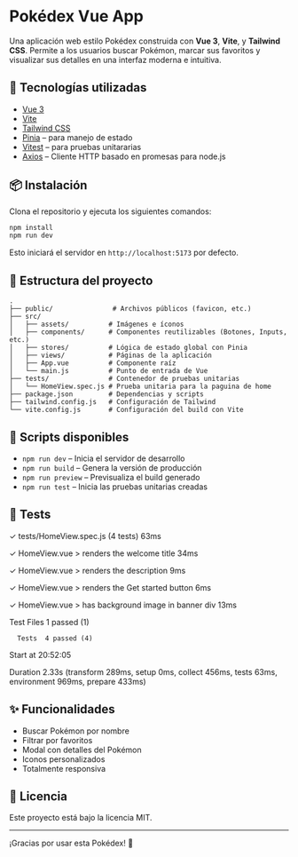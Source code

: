 # Pokédex Vue App

Una aplicación web estilo Pokédex construida con **Vue 3**, **Vite**, y **Tailwind CSS**. Permite a los usuarios buscar Pokémon, marcar sus favoritos y visualizar sus detalles en una interfaz moderna e intuitiva.

## 🚀 Tecnologías utilizadas

- [Vue 3](https://vuejs.org/)
- [Vite](https://vitejs.dev/)
- [Tailwind CSS](https://tailwindcss.com/)
- [Pinia](https://pinia.vuejs.org/) – para manejo de estado
- [Vitest](https://vitest.dev/) – para pruebas unitararias
- [Axios](https://axios-http.com/es/docs/intro) –  Cliente HTTP basado en promesas para node.js

## 📦 Instalación

Clona el repositorio y ejecuta los siguientes comandos:

```bash
npm install
npm run dev
```

Esto iniciará el servidor en `http://localhost:5173` por defecto.

## 📁 Estructura del proyecto

```
.
├── public/               # Archivos públicos (favicon, etc.)
├── src/
│   ├── assets/          # Imágenes e íconos
│   ├── components/      # Componentes reutilizables (Botones, Inputs, etc.)
│   ├── stores/          # Lógica de estado global con Pinia
│   ├── views/           # Páginas de la aplicación
│   ├── App.vue          # Componente raíz
│   └── main.js          # Punto de entrada de Vue
├── tests/               # Contenedor de pruebas unitarias
│   └── HomeView.spec.js # Prueba unitaria para la paguina de home 
├── package.json         # Dependencias y scripts
├── tailwind.config.js   # Configuración de Tailwind
└── vite.config.js       # Configuración del build con Vite
```

## 🧪 Scripts disponibles

- `npm run dev`     – Inicia el servidor de desarrollo
- `npm run build`   – Genera la versión de producción
- `npm run preview` – Previsualiza el build generado
- `npm run test`    – Inicia las pruebas unitarias creadas

## 🧪 Tests

✓ tests/HomeView.spec.js (4 tests) 63ms

   ✓ HomeView.vue > renders the welcome title 34ms

   ✓ HomeView.vue > renders the description 9ms

   ✓ HomeView.vue > renders the Get started button 6ms

   ✓ HomeView.vue > has background image in banner div 13ms

 Test Files  1 passed (1)

      Tests  4 passed (4)

   Start at  20:52:05
   
   Duration  2.33s (transform 289ms, setup 0ms, collect 456ms, tests 63ms, environment 969ms, prepare 433ms)


## ✨ Funcionalidades

- Buscar Pokémon por nombre
- Filtrar por favoritos
- Modal con detalles del Pokémon
- Iconos personalizados
- Totalmente responsiva

## 📄 Licencia

Este proyecto está bajo la licencia MIT.

---

¡Gracias por usar esta Pokédex! 💖
